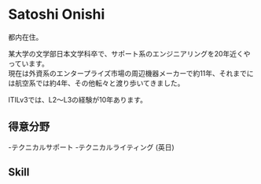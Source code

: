 # Satoshi Onishi
都内在住。  
  
某大学の文学部日本文学科卒で、サポート系のエンジニアリングを20年近くやっています。  
現在は外資系のエンタープライズ市場の周辺機器メーカーで約11年、それまでには航空系では約4年、その他転々と渡り歩いてきました。

ITILv3では、L2～L3の経験が10年あります。


## 得意分野
-テクニカルサポート
-テクニカルライティング (英日)

## Skill
